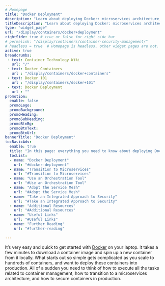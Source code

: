 ```yaml
---
# Homepage
title: "Docker Deployment"
description: "Learn about deploying Docker: microservices architecture, orchestration tools, Service Mesh for networking, security concerns, and more."
titleDescription: "Learn about deploying Docker: microservices architecture, orchestration tools, Service Mesh for networking, security concerns, and more."
type: "widget_page"
url: "/display/containers/docker+deployment"  
rightSide: true # true or false for right side bar
# permalink: "/display/containers/container-security-management/"
# headless = true  # Homepage is headless, other widget pages are not.
active: true
breadcrumbs:
 - text: Container Technology Wiki
   url: "/"
 - text: Docker Containers
   url : "/display/containers/docker+containers"
 - text: Docker 101
   url : "/display/containers/docker+101"
 - text: Docker Deployment
   url : ""
promotion:
  enable: false
  promoLogo: 
  promoBackground: 
  promoHeading:
  promoSubHeading: 
  promoBtnBg:
  promoBtnText: 
  promoBtnUrl: 
bannerTitle: "Docker Deployment"
tocBasicAdv:
  enable: true
  title: "In this page: everything you need to know about deploying Docker."
  tocList:
  - name: "Docker Deployment"
    url: "#docker-deployment"
  - name: "Transition to Microservices"
    url: "#Transition to Microservices"
  - name: "Use an Orchestration Tool"
    url: "#Use an Orchestration Tool"
  - name: "Adopt the Service Mesh"
    url: "#Adopt the Service Mesh"
  - name: "Take an Integrated Approach to Security"
    url: "#Take an Integrated Approach to Security"
  - name: "Additional Resources"
    url: "#Additional Resources"
  - name: "Useful Links"
    url: "#Useful Links"
  - name: "Further Reading"
    url: "#further-reading"
    
---
```

It’s very easy and quick to get started with [Docker](/display/containers/Docker+vs.+Vagrant) on your laptop. It takes a few minutes to download a container image and spin up a new container from it locally. What starts out so simple gets complicated as you scale to hundreds of containers, and want to deploy these containers into production. All of a sudden you need to think of how to execute all the tasks related to container management, how to transition to a microservices architecture, and how to secure containers in production.


